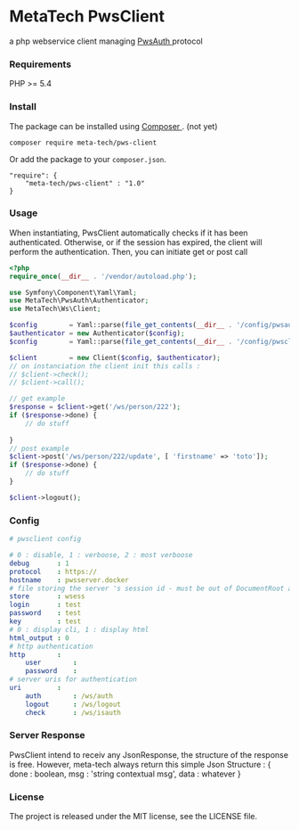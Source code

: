 
# MetaTech PwsClient

a php webservice client managing [ PwsAuth ](https://github.com/meta-tech/pws-auth) protocol

### Requirements

PHP >= 5.4

### Install

The package can be installed using [ Composer ](https://getcomposer.org/). (not yet)
```
composer require meta-tech/pws-client
```

Or add the package to your `composer.json`.

```
"require": {
    "meta-tech/pws-client" : "1.0"
}
```

### Usage
When instantiating, PwsClient automatically checks if it has been authenticated. Otherwise, or if the session has expired, 
the client will perform the authentication. Then, you can initiate get or post call

```php
<?php
require_once(__dir__ . '/vendor/autoload.php');

use Symfony\Component\Yaml\Yaml;
use MetaTech\PwsAuth\Authenticator;
use MetaTech\Ws\Client;

$config        = Yaml::parse(file_get_contents(__dir__ . '/config/pwsauth.yml'));
$authenticator = new Authenticator($config);
$config        = Yaml::parse(file_get_contents(__dir__ . '/config/pwsclient.yml'));

$client        = new Client($config, $authenticator);
// on instanciation the client init this calls :
// $client->check();
// $client->call();

// get example
$response = $client->get('/ws/person/222');
if ($response->done) {
    // do stuff
    
}
// post example
$client->post('/ws/person/222/update', [ 'firstname' => 'toto']);
if ($response->done) {
    // do stuff
}

$client->logout();

```

### Config

```yaml
# pwsclient config

# 0 : disable, 1 : verboose, 2 : most verboose
debug       : 1
protocol    : https://
hostname    : pwsserver.docker
# file storing the server 's session id - must be out of DocumentRoot and read/writable by server
store       : wsess
login       : test
password    : test
key         : test
# 0 : display cli, 1 : display html
html_output : 0
# http authentication
http        : 
    user        :
    password    :
# server uris for authentication
uri         :
    auth        : /ws/auth
    logout      : /ws/logout
    check       : /ws/isauth

```

### Server Response

PwsClient intend to receiv any JsonResponse, the structure of the response is free.
However, meta-tech always return this simple Json Structure :
{ done : boolean, msg : 'string contextual msg', data : whatever }


### License

The project is released under the MIT license, see the LICENSE file.
